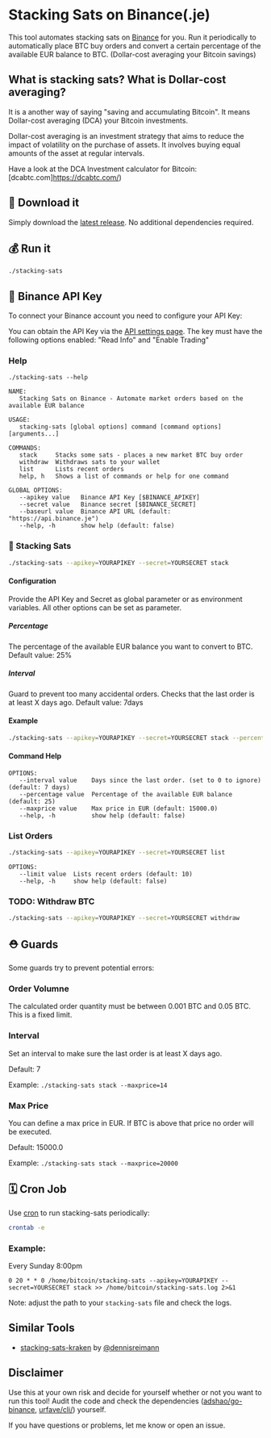 # Stacking Sats on Binance(.je)

This tool automates stacking sats on [Binance](https://www.binance.je/en) for you. 
Run it periodically to automatically place BTC buy orders and 
convert a certain percentage of the available EUR balance to BTC. (Dollar-cost averaging your Bitcoin savings)

## What is stacking sats? What is Dollar-cost averaging?

It is a another way of saying "saving and accumulating Bitcoin".
It means Dollar-cost averaging (DCA) your Bitcoin investments.


Dollar-cost averaging is an investment strategy that aims to reduce the impact of volatility on the purchase of assets. It involves buying equal amounts of the asset at regular intervals.

Have a look at the DCA Investment calculator for Bitcoin: [dcabtc.com]https://dcabtc.com/)



## 💾 Download it

Simply download the [latest release](https://github.com/bumi/stacking-sats-binance/releases). No additional dependencies required.


## 💰 Run it

```sh
./stacking-sats
```

## 🔑 Binance API Key
To connect your Binance account you need to configure your API Key:

You can obtain the API Key via the [API settings page](https://www.binance.je/userCenter/createApi.html).
The key must have the following options enabled: "Read Info" and "Enable Trading"

### Help
```
./stacking-sats --help

NAME:
   Stacking Sats on Binance - Automate market orders based on the available EUR balance

USAGE:
   stacking-sats [global options] command [command options] [arguments...]

COMMANDS:
   stack     Stacks some sats - places a new market BTC buy order
   withdraw  Withdraws sats to your wallet
   list      Lists recent orders
   help, h   Shows a list of commands or help for one command

GLOBAL OPTIONS:
   --apikey value   Binance API Key [$BINANCE_APIKEY]
   --secret value   Binance secret [$BINANCE_SECRET]
   --baseurl value  Binance API URL (default: "https://api.binance.je")
   --help, -h       show help (default: false)
```

### 🤑 Stacking Sats

```sh
./stacking-sats --apikey=YOURAPIKEY --secret=YOURSECRET stack
```

#### Configuration
Provide the API Key and Secret as global parameter or as environment variables. 
All other options can be set as parameter.

##### Percentage
The percentage of the available EUR balance you want to convert to BTC. Default value: 25%

##### Interval
Guard to prevent too many accidental orders. Checks that the last order is at least X days ago. Default value: 7days

#### Example

```sh
./stacking-sats --apikey=YOURAPIKEY --secret=YOURSECRET stack --percentage=50 --interval=14
```

#### Command Help
```
OPTIONS:
   --interval value    Days since the last order. (set to 0 to ignore) (default: 7 days)
   --percentage value  Percentage of the available EUR balance (default: 25)
   --maxprice value    Max price in EUR (default: 15000.0)
   --help, -h          show help (default: false)
```

### List Orders

```sh
./stacking-sats --apikey=YOURAPIKEY --secret=YOURSECRET list
```

```
OPTIONS:
   --limit value  Lists recent orders (default: 10)
   --help, -h     show help (default: false)
```

### TODO: Withdraw BTC

```sh
./stacking-sats --apikey=YOURAPIKEY --secret=YOURSECRET withdraw
```

## ⛑ Guards

Some guards try to prevent potential errors:

### Order Volumne

The calculated order quantity must be between 0.001 BTC and 0.05 BTC. This is a fixed limit.

### Interval
Set an interval to make sure the last order is at least X days ago. 

Default: 7

Example: `./stacking-sats stack --maxprice=14`

### Max Price
You can define a max price in EUR. If BTC is above that price no order will be executed. 

Default: 15000.0

Example: `./stacking-sats stack --maxprice=20000`


## 🗓 Cron Job
Use [cron](https://en.wikipedia.org/wiki/Cron) to run stacking-sats periodically:

```sh
crontab -e
```

### Example:

Every Sunday 8:00pm 
```
0 20 * * 0 /home/bitcoin/stacking-sats --apikey=YOURAPIKEY --secret=YOURSECRET stack >> /home/bitcoin/stacking-sats.log 2>&1
````

Note: adjust the path to your `stacking-sats` file and check the logs.


## Similar Tools

* [stacking-sats-kraken](https://github.com/dennisreimann/stacking-sats-kraken) by [@dennisreimann](https://twitter.com/dennisreimann)

## Disclaimer

Use this at your own risk and decide for yourself whether or not you want to run this tool!
Audit the code and check the dependencies ([adshao/go-binance](https://github.com/adshao/go-binance), [urfave/cli/](https://github.com/urfave/cli/)) yourself.

If you have questions or problems, let me know or open an issue.

